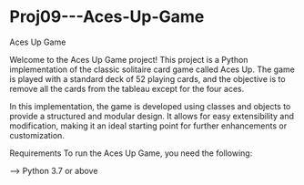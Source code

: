 # Proj09---Aces-Up-Game
Aces Up Game

Welcome to the Aces Up Game project! This project is a Python implementation of the classic solitaire card game called Aces Up. The game is played with a standard deck of 52 playing cards, and the objective is to remove all the cards from the tableau except for the four aces.

In this implementation, the game is developed using classes and objects to provide a structured and modular design. It allows for easy extensibility and modification, making it an ideal starting point for further enhancements or customization.

Requirements
To run the Aces Up Game, you need the following:

--> Python 3.7 or above
